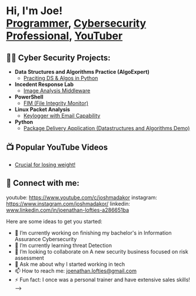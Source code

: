 <h1>Hi, I'm Joe! <br/><a href="https://www.linkedin.com/in/joenathan-lofties-a286651ba/">Programmer</a>, <a href="https://www.linkedin.com/in/joenathan-lofties-a286651ba/">Cybersecurity Professional</a>, <a href= "https://www.youtube.com/@fitjoelofties2595/videos">YouTuber</a></h1>

<h2>👨‍💻 Cyber Security Projects:</h2>

- <b>Data Structures and Algorithms Practice (AlgoExpert)</b>
  - [Praciting DS & Algos in Python](https://github.com/joshmadakor1/Algorithms-Practice)
- <b>Incedent Response Lab</b>
  - [Image Analysis Middleware](https://github.com/joshmadakor1/4chan-Image-Analysis-Middleware-C964) 
- <b>PowerShell</b>
  - [FIM (File Integrity Monitor)](https://github.com/joshmadakor1/PowerShell-Integrity-FIM)
- <b> Linux Packet Analysis  </b>
  - [Keylogger with Email Capability](https://github.com/joshmadakor1/Key-Logger-With-Email)
- <b>Python</b>
  - [Package Delivery Application (Datastructures and Algorithms Demo)](https://github.com/joshmadakor1/Package-Delivery-Pathfinding-Algorithm)

<h2>📺 Popular YouTube Videos</h2>

- [Crucial for losing weight!](https://www.youtube.com/watch?v=dXBQxX_j-44)


<h2> 🤳 Connect with me:</h2>

youtube: https://www.youtube.com/c/joshmadakor
instagram: https://www.instagram.com/joshmadakor/
linkedin: www.linkedin.com/in/joenathan-lofties-a286651ba


Here are some ideas to get you started:

- 🔭 I’m currently working on finishing my bachelor's in Information Assurance Cybersecurity 
- 🌱 I’m currently learning threat Detection 
- 👯 I’m looking to collaborate on A new security business focused on risk assessment
- 💬 Ask me about why I started working in tech 
- 📫 How to reach me: joenathan.lofties@gmail.com
- ⚡ Fun fact: I once was a personal trainer and have extensive sales skills!
-->
